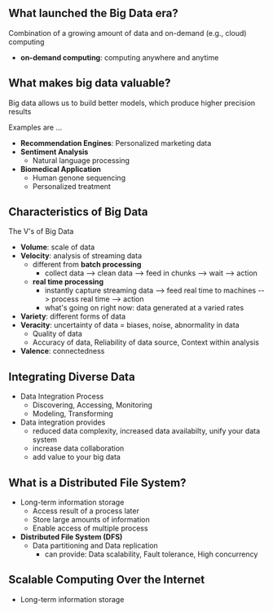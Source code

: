 ## What launched the Big Data era?
Combination of a growing amount of data and on-demand (e.g., cloud) computing
* **on-demand computing**: computing anywhere and anytime


## What makes big data valuable?
Big data allows us to build better models, which produce higher precision results

Examples are ...
* **Recommendation Engines**: Personalized marketing data
* **Sentiment Analysis**
   * Natural language processing
* **Biomedical Application** 
   * Human genone sequencing 
   * Personalized treatment


## Characteristics of Big Data
The V's of Big Data
* **Volume**: scale of data
* **Velocity**: analysis of streaming data
   * different from **batch processing**
      * collect data --> clean data --> feed in chunks --> wait --> action
   * **real time processing**
      * instantly capture streaming data --> feed real time to machines --> process real time --> action
      * what's going on right now: data generated at a varied rates
* **Variety**: different forms of data
* **Veracity**: uncertainty of data = biases, noise, abnormality in data
   * Quality of data
   * Accuracy of data, Reliability of data source, Context within analysis
* **Valence**: connectedness


## Integrating Diverse Data
* Data Integration Process
   * Discovering, Accessing, Monitoring
   * Modeling, Transforming
* Data integration provides 
   * reduced data complexity, increased data availabilty, unify your data system
   * increase data collaboration
   * add value to your big data

## What is a Distributed File System?
* Long-term information storage
   * Access result of a process later
   * Store large amounts of information
   * Enable access of multiple process
* **Distributed File System (DFS)**
   * Data partitioning and Data replication
      * can provide: Data scalability, Fault tolerance, High concurrency


## Scalable Computing Over the Internet
* Long-term information storage
